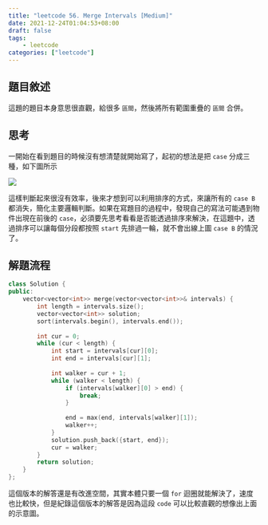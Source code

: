 ```yaml
---
title: "leetcode 56. Merge Intervals [Medium]"
date: 2021-12-24T01:04:53+08:00
draft: false
tags: 
    - leetcode
categories: ["leetcode"]
---
```


## 題目敘述

這題的題目本身意思很直觀，給很多 `區間`，然後將所有範圍重疊的 `區間` 合併。

## 思考

一開始在看到題目的時候沒有想清楚就開始寫了，起初的想法是把 `case` 分成三種，如下圖所示

![](https://i.imgur.com/mp8TRLh.png)

這樣判斷起來很沒有效率，後來才想到可以利用排序的方式，來讓所有的 `case B` 都消失，簡化主要邏輯判斷。如果在寫題目的過程中，發現自己的寫法可能遇到物件出現在前後的 `case`，必須要先思考看看是否能透過排序來解決，在這題中，透過排序可以讓每個分段都按照 `start` 先排過一輪，就不會出線上圖 `case B` 的情況了。

## 解題流程

```c++
class Solution {
public:
    vector<vector<int>> merge(vector<vector<int>>& intervals) {
        int length = intervals.size();
        vector<vector<int>> solution;
        sort(intervals.begin(), intervals.end());
        
        int cur = 0;
        while (cur < length) {
            int start = intervals[cur][0];
            int end = intervals[cur][1];
            
            int walker = cur + 1;
            while (walker < length) {
                if (intervals[walker][0] > end) {
                    break;
                }
                
                end = max(end, intervals[walker][1]);
                walker++;
            }
            solution.push_back({start, end});
            cur = walker;
        }
        return solution;
    }
};
```

這個版本的解答還是有改進空間，其實本體只要一個 `for` 迴圈就能解決了，速度也比較快，但是紀錄這個版本的解答是因為這段 `code` 可以比較直觀的想像出上面的示意圖。